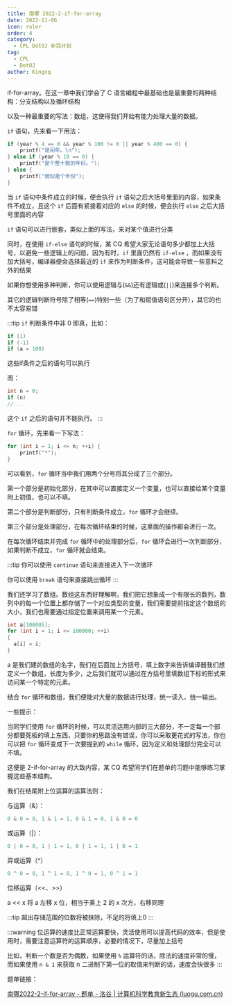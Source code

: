 ```yaml
---
title: 南哪 2022-2-if-for-array
date: 2022-11-06
icon: ruler
order: 4
category:
  - CPL DotOJ 补完计划
tag:
  - CPL
  - DotOJ
author: Kingcq
---
```


if-for-array。在这一章中我们学会了 C 语言编程中最基础也是最重要的两种结构：分支结构以及循环结构

以及一种最重要的写法：数组，这使得我们开始有能力处理大量的数据。

`if` 语句，先来看一下用法：

```c
if (year % 4 == 0 && year % 100 != 0 || year % 400 == 0) {
    printf("是闰年。\n");
} else if (year % 10 == 0) {
    printf("是个整十数的年份。");
} else {
    printf("貌似是个年份");
}
```

当 `if` 语句中条件成立的时候，便会执行 `if` 语句之后大括号里面的内容，如果条件不成立，且这个 `if` 后面有紧接着对应的 `else` 的时候，便会执行 `else` 之后大括号里面的内容

`if` 语句可以进行嵌套，类似上面的写法，来对某个值进行分类

同时，在使用 `if-else` 语句的时候，某 CQ 希望大家无论语句多少都加上大括号，以避免一些逻辑上的问题，因为有时，`if` 里面仍然有 `if-else` ，而如果没有加大括号，编译器便会选择最近的 `if` 来作为判断条件，这可能会导致一些意料之外的结果

如果你想使用多种判断，你可以使用逻辑与(`&&`)还有逻辑或(`||`)来连接多个判断。

其它的逻辑判断符号除了相等(`==`)特别一些（为了和赋值语句区分开），其它的也不太容易错

:::tip
`if` 判断条件中非 0 即真，比如：

```c
if (1)
if (-1)
if (a = 100)
```

这些if条件之后的语句可以执行

而：

```c
int n = 0;
if (n)
//...
```

这个 `if` 之后的语句并不能执行。
:::

`for` 循环，先来看一下写法：

```c
for (int i = 1; i <= n; ++i) {
    printf("*");
}
```

可以看到，`for` 循环当中我们用两个分号将其分成了三个部分。

第一个部分是初始化部分，在其中可以直接定义一个变量，也可以直接给某个变量附上初值，也可以不填。

第二个部分是判断部分，只有判断条件成立，`for` 循环才会继续。

第三个部分是处理部分，在每次循环结束的时候，这里面的操作都会进行一次。

在每次循环结束并完成 `for` 循环中的处理部分后，`for` 循环会进行一次判断部分，如果判断不成立，`for` 循环就会结束。

:::tip
你可以使用 `continue` 语句来直接进入下一次循环

你可以使用 `break` 语句来直接跳出循环
:::

我们还学习了数组。数组这东西好理解啊，我们把它想象成一个有限长的数列，数列中的每一个位置上都存储了一个对应类型的变量，我们需要提前指定这个数组的大小，我们也需要通过指定位置来调用某一个元素。

```c
int a[100005];
for (int i = 1; i <= 100000; ++i)
{
  a[i] = i;
}
```

a 是我们建的数组的名字，我们在后面加上方括号，填上数字来告诉编译器我们想定义一个数组，长度为多少，之后我们就可以通过在方括号里填数组下标的形式来访问某一个特定的元素。

结合 `for` 循环和数组，我们便能对大量的数据进行处理，统一读入、统一输出。

一些提示：

当同学们使用 `for` 循环的时候，可以灵活运用内部的三大部分，不一定每一个部分都要死板的填上东西，只要你的思路没有错误，你可以采取更花式的写法，你也可以把 `for` 循环变成下一次要提到的 `while` 循环，因为定义和处理部分完全可以不填。

这便是 2-if-for-array 的大致内容，某 CQ 希望同学们在题单的习题中能够练习掌握这些基本结构。

我们在结尾附上位运算的运算法则：

与运算（&）：

```c
0 & 0 = 0, 1 & 1 = 1, 0 & 1 = 0, 1 & 0 = 0
```

或运算（|）：

```c
0 | 0 = 0, 1 | 1 = 1, 0 | 1 = 1, 1 | 0 = 1
```

异或运算（^）

```c
0 ^ 0 = 0, 1 ^ 1 = 0, 1 ^ 0 = 1, 0 ^ 1 = 1
```

位移运算（<<、>>）

a << x 将 a 左移 x 位，相当于乘上 2 的 x 次方，右移同理

:::tip
超出存储范围的位数将被抹除，不足的将填上0
:::

:::warning
位运算的速度比正常运算要快，灵活使用可以提高代码的效率，但是使用时，需要注意运算符的运算顺序，必要的情况下，尽量加上括号

比如，判断一个数是否为偶数，如果使用 `%` 运算符的话，除法的速度非常的慢，而如果使用 `n & 1` 来获取 n 二进制下第一位的取值来判断的话，速度会快很多
:::

题单链接：

[南哪2022-2-if-for-array - 题单 - 洛谷 | 计算机科学教育新生态 (luogu.com.cn)](https://www.luogu.com.cn/training/242411)
